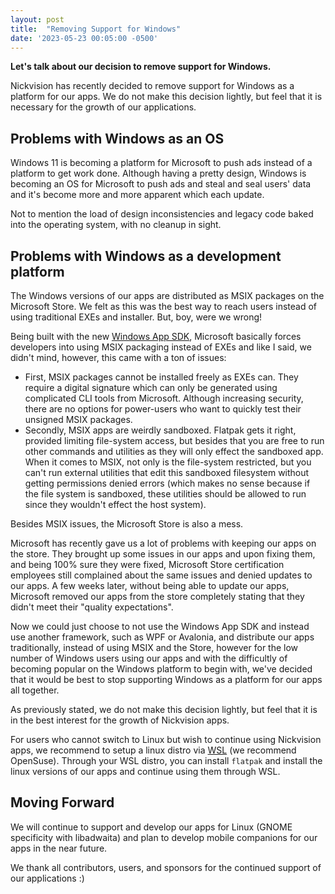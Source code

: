 ```yaml
---
layout: post
title:  "Removing Support for Windows"
date: '2023-05-23 00:05:00 -0500'
---
```


**Let's talk about our decision to remove support for Windows.** 

Nickvision has recently decided to remove support for Windows as a platform for our apps. We do not make this decision lightly, but feel that it is necessary for the growth of our applications.

## Problems with Windows as an OS

Windows 11 is becoming a platform for Microsoft to push ads instead of a platform to get work done. Although having a pretty design, Windows is becoming an OS for Microsoft to push ads and steal and seal users' data and it's become more and more apparent which each update. 

Not to mention the load of design inconsistencies and legacy code baked into the operating system, with no cleanup in sight.

## Problems with Windows as a development platform

The Windows versions of our apps are distributed as MSIX packages on the Microsoft Store. We felt as this was the best way to reach users instead of using traditional EXEs and installer. But, boy, were we wrong!

Being built with the new [Windows App SDK](https://github.com/microsoft/WindowsAppSDK), Microsoft basically forces developers into using MSIX packaging instead of EXEs and like I said, we didn't mind, however, this came with a ton of issues:
- First, MSIX packages cannot be installed freely as EXEs can. They require a digital signature which can only be generated using complicated CLI tools from Microsoft. Although increasing security, there are no options for power-users who want to quickly test their unsigned MSIX packages.
- Secondly, MSIX apps are weirdly sandboxed. Flatpak gets it right, provided limiting file-system access, but besides that you are free to run other commands and utilities as they will only effect the sandboxed app. When it comes to MSIX, not only is the file-system restricted, but you can't run external utilities that edit this sandboxed filesystem without getting permissions denied errors (which makes no sense because if the file system is sandboxed, these utilities should be allowed to run since they wouldn't effect the host system).

Besides MSIX issues, the Microsoft Store is also a mess. 

Microsoft has recently gave us a lot of problems with keeping our apps on the store. They brought up some issues in our apps and upon fixing them, and being 100% sure they were fixed, Microsoft Store certification employees still complained about the same issues and denied updates to our apps. A few weeks later, without being able to update our apps, Microsoft removed our apps from the store completely stating that they didn't meet their "quality expectations". 

Now we could just choose to not use the Windows App SDK and instead use another framework, such as WPF or Avalonia, and distribute our apps traditionally, instead of using MSIX and the Store, however for the low number of Windows users using our apps and with the difficultly of becoming popular on the Windows platform to begin with, we've decided that it would be best to stop supporting Windows as a platform for our apps all together. 

As previously stated, we do not make this decision lightly, but feel that it is in the best interest for the growth of Nickvision apps.

For users who cannot switch to Linux but wish to continue using Nickvision apps, we recommend to setup a linux distro via [WSL](https://learn.microsoft.com/en-us/windows/wsl/install) (we recommend OpenSuse). Through your WSL distro, you can install `flatpak` and install the linux versions of our apps and continue using them through WSL.

## Moving Forward

We will continue to support and develop our apps for Linux (GNOME specificity with libadwaita) and plan to develop mobile companions for our apps in the near future.

We thank all contributors, users, and sponsors for the continued support of our applications :)


<script src="https://utteranc.es/client.js"
        repo="nickvisionapps/nickvisionapps.github.io"
        issue-term="url"
        label="blog-comments"
        theme="github-light"
        crossorigin="anonymous"
        async>
</script>
